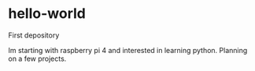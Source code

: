 # hello-world
First depository

Im starting with raspberry pi 4 and interested in learning python. 
Planning on a few projects.


